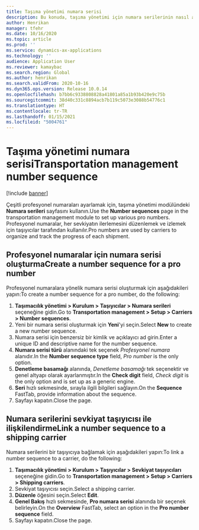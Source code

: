 ```yaml
---
title: Taşıma yönetimi numara serisi
description: Bu konuda, taşıma yönetimi için numara serilerinin nasıl ayarlanacağı açıklanmaktadır.
author: Henrikan
manager: tfehr
ms.date: 10/16/2020
ms.topic: article
ms.prod: ''
ms.service: dynamics-ax-applications
ms.technology: ''
audience: Application User
ms.reviewer: kamaybac
ms.search.region: Global
ms.author: henrikan
ms.search.validFrom: 2020-10-16
ms.dyn365.ops.version: Release 10.0.14
ms.openlocfilehash: b7bb6c9338808828a41801a85a1b93b420e9c75b
ms.sourcegitcommit: 38d40c331c8894acb7b119c5073e3088b54776c1
ms.translationtype: HT
ms.contentlocale: tr-TR
ms.lasthandoff: 01/15/2021
ms.locfileid: "5004761"
---
```

# <a name="transportation-management-number-sequence"></a><span data-ttu-id="74e6c-103">Taşıma yönetimi numara serisi</span><span class="sxs-lookup"><span data-stu-id="74e6c-103">Transportation management number sequence</span></span>

[!include [banner](../includes/banner.md)]

<span data-ttu-id="74e6c-104">Çeşitli profesyonel numaraları ayarlamak için, taşıma yönetimi modülündeki **Numara serileri** sayfasını kullanın.</span><span class="sxs-lookup"><span data-stu-id="74e6c-104">Use the **Number sequences** page in the transportation management module to set up various pro numbers.</span></span> <span data-ttu-id="74e6c-105">Profesyonel numaralar, her sevkiyatın ilerlemesini düzenlemek ve izlemek için taşıyıcılar tarafından kullanılır.</span><span class="sxs-lookup"><span data-stu-id="74e6c-105">Pro numbers are used by carriers to organize and track the progress of each shipment.</span></span>

## <a name="create-a-number-sequence-for-a-pro-number"></a><span data-ttu-id="74e6c-106">Profesyonel numaralar için numara serisi oluşturma</span><span class="sxs-lookup"><span data-stu-id="74e6c-106">Create a number sequence for a pro number</span></span>

<span data-ttu-id="74e6c-107">Profesyonel numaralara yönelik numara serisi oluşturmak için aşağıdakileri yapın:</span><span class="sxs-lookup"><span data-stu-id="74e6c-107">To create a number sequence for a pro number, do the following:</span></span>

1. <span data-ttu-id="74e6c-108">**Taşımacılık yönetimi \> Kurulum \> Taşıyıcılar \> Numara serileri** seçeneğine gidin.</span><span class="sxs-lookup"><span data-stu-id="74e6c-108">Go to **Transportation management \> Setup \> Carriers \> Number sequences**.</span></span>
1. <span data-ttu-id="74e6c-109">Yeni bir numara serisi oluşturmak için **Yeni**'yi seçin.</span><span class="sxs-lookup"><span data-stu-id="74e6c-109">Select **New** to create a new number sequence.</span></span>
1. <span data-ttu-id="74e6c-110">Numara serisi için benzersiz bir kimlik ve açıklayıcı ad girin.</span><span class="sxs-lookup"><span data-stu-id="74e6c-110">Enter a unique ID and descriptive name for the number sequence.</span></span>
1. <span data-ttu-id="74e6c-111">**Numara serisi türü** alanındaki tek seçenek *Profesyonel numara* alanıdır.</span><span class="sxs-lookup"><span data-stu-id="74e6c-111">In the **Number sequence type** field, *Pro number* is the only option.</span></span>
1. <span data-ttu-id="74e6c-112">**Denetleme basamağı** alanında, *Denetleme basamağı* tek seçenektir ve genel altyapı olarak ayarlanmıştır.</span><span class="sxs-lookup"><span data-stu-id="74e6c-112">In the **Check digit** field, *Check digit* is the only option and is set up as a generic engine.</span></span>
1. <span data-ttu-id="74e6c-113">**Seri** hızlı sekmesinde, sırayla ilgili bilgileri sağlayın.</span><span class="sxs-lookup"><span data-stu-id="74e6c-113">On the **Sequence** FastTab, provide information about the sequence.</span></span>
1. <span data-ttu-id="74e6c-114">Sayfayı kapatın.</span><span class="sxs-lookup"><span data-stu-id="74e6c-114">Close the page.</span></span>

## <a name="link-a-number-sequence-to-a-shipping-carrier"></a><span data-ttu-id="74e6c-115">Numara serilerini sevkiyat taşıyıcısı ile ilişkilendirme</span><span class="sxs-lookup"><span data-stu-id="74e6c-115">Link a number sequence to a shipping carrier</span></span>

<span data-ttu-id="74e6c-116">Numara serilerini bir taşıyıcıya bağlamak için aşağıdakileri yapın:</span><span class="sxs-lookup"><span data-stu-id="74e6c-116">To link a number sequence to a carrier, do the following:</span></span>

1. <span data-ttu-id="74e6c-117">**Taşımacılık yönetimi \> Kurulum \> Taşıyıcılar \> Sevkiyat taşıyıcıları** seçeneğine gidin.</span><span class="sxs-lookup"><span data-stu-id="74e6c-117">Go to **Transportation management \> Setup \> Carriers \> Shipping carriers**.</span></span>
1. <span data-ttu-id="74e6c-118">Sevkiyat taşıyıcısı seçin.</span><span class="sxs-lookup"><span data-stu-id="74e6c-118">Select a shipping carrier.</span></span>
1. <span data-ttu-id="74e6c-119">**Düzenle** öğesini seçin.</span><span class="sxs-lookup"><span data-stu-id="74e6c-119">Select **Edit**.</span></span>
1. <span data-ttu-id="74e6c-120">**Genel Bakış** hızlı sekmesinde, **Pro numara serisi** alanında bir seçenek belirleyin.</span><span class="sxs-lookup"><span data-stu-id="74e6c-120">On the **Overview** FastTab, select an option in the **Pro number sequence** field.</span></span>
1. <span data-ttu-id="74e6c-121">Sayfayı kapatın.</span><span class="sxs-lookup"><span data-stu-id="74e6c-121">Close the page.</span></span>
